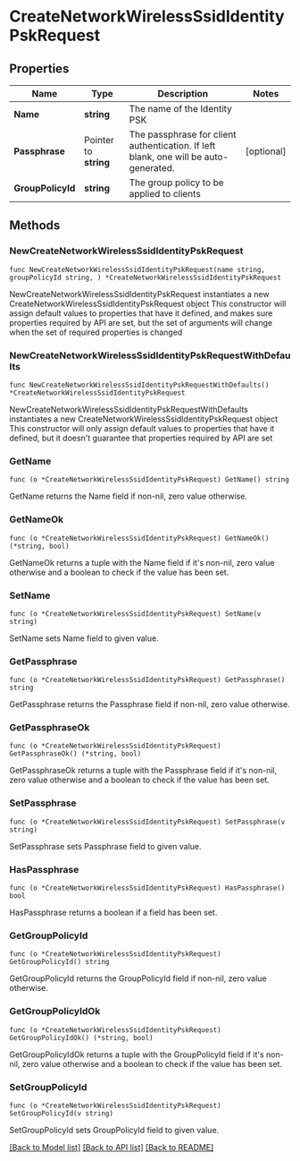 # CreateNetworkWirelessSsidIdentityPskRequest

## Properties

Name | Type | Description | Notes
------------ | ------------- | ------------- | -------------
**Name** | **string** | The name of the Identity PSK | 
**Passphrase** | Pointer to **string** | The passphrase for client authentication. If left blank, one will be auto-generated. | [optional] 
**GroupPolicyId** | **string** | The group policy to be applied to clients | 

## Methods

### NewCreateNetworkWirelessSsidIdentityPskRequest

`func NewCreateNetworkWirelessSsidIdentityPskRequest(name string, groupPolicyId string, ) *CreateNetworkWirelessSsidIdentityPskRequest`

NewCreateNetworkWirelessSsidIdentityPskRequest instantiates a new CreateNetworkWirelessSsidIdentityPskRequest object
This constructor will assign default values to properties that have it defined,
and makes sure properties required by API are set, but the set of arguments
will change when the set of required properties is changed

### NewCreateNetworkWirelessSsidIdentityPskRequestWithDefaults

`func NewCreateNetworkWirelessSsidIdentityPskRequestWithDefaults() *CreateNetworkWirelessSsidIdentityPskRequest`

NewCreateNetworkWirelessSsidIdentityPskRequestWithDefaults instantiates a new CreateNetworkWirelessSsidIdentityPskRequest object
This constructor will only assign default values to properties that have it defined,
but it doesn't guarantee that properties required by API are set

### GetName

`func (o *CreateNetworkWirelessSsidIdentityPskRequest) GetName() string`

GetName returns the Name field if non-nil, zero value otherwise.

### GetNameOk

`func (o *CreateNetworkWirelessSsidIdentityPskRequest) GetNameOk() (*string, bool)`

GetNameOk returns a tuple with the Name field if it's non-nil, zero value otherwise
and a boolean to check if the value has been set.

### SetName

`func (o *CreateNetworkWirelessSsidIdentityPskRequest) SetName(v string)`

SetName sets Name field to given value.


### GetPassphrase

`func (o *CreateNetworkWirelessSsidIdentityPskRequest) GetPassphrase() string`

GetPassphrase returns the Passphrase field if non-nil, zero value otherwise.

### GetPassphraseOk

`func (o *CreateNetworkWirelessSsidIdentityPskRequest) GetPassphraseOk() (*string, bool)`

GetPassphraseOk returns a tuple with the Passphrase field if it's non-nil, zero value otherwise
and a boolean to check if the value has been set.

### SetPassphrase

`func (o *CreateNetworkWirelessSsidIdentityPskRequest) SetPassphrase(v string)`

SetPassphrase sets Passphrase field to given value.

### HasPassphrase

`func (o *CreateNetworkWirelessSsidIdentityPskRequest) HasPassphrase() bool`

HasPassphrase returns a boolean if a field has been set.

### GetGroupPolicyId

`func (o *CreateNetworkWirelessSsidIdentityPskRequest) GetGroupPolicyId() string`

GetGroupPolicyId returns the GroupPolicyId field if non-nil, zero value otherwise.

### GetGroupPolicyIdOk

`func (o *CreateNetworkWirelessSsidIdentityPskRequest) GetGroupPolicyIdOk() (*string, bool)`

GetGroupPolicyIdOk returns a tuple with the GroupPolicyId field if it's non-nil, zero value otherwise
and a boolean to check if the value has been set.

### SetGroupPolicyId

`func (o *CreateNetworkWirelessSsidIdentityPskRequest) SetGroupPolicyId(v string)`

SetGroupPolicyId sets GroupPolicyId field to given value.



[[Back to Model list]](../README.md#documentation-for-models) [[Back to API list]](../README.md#documentation-for-api-endpoints) [[Back to README]](../README.md)


